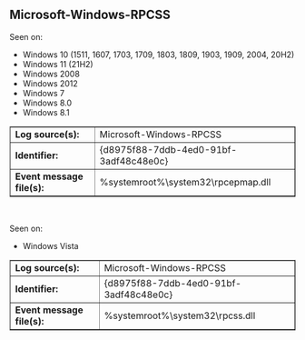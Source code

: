 ## Microsoft-Windows-RPCSS

Seen on:
* Windows 10 (1511, 1607, 1703, 1709, 1803, 1809, 1903, 1909, 2004, 20H2)
* Windows 11 (21H2)
* Windows 2008
* Windows 2012
* Windows 7
* Windows 8.0
* Windows 8.1

<table border="1" class="docutils">
  <tbody>
    <tr>
      <td><b>Log source(s):</b></td>
      <td>Microsoft-Windows-RPCSS</td>
    </tr>
    <tr>
      <td><b>Identifier:</b></td>
      <td>{d8975f88-7ddb-4ed0-91bf-3adf48c48e0c}</td>
    </tr>
    <tr>
      <td><b>Event message file(s):</b></td>
      <td>%systemroot%\system32\rpcepmap.dll</td>
    </tr>
  </tbody>
</table>

&nbsp;

Seen on:
* Windows Vista

<table border="1" class="docutils">
  <tbody>
    <tr>
      <td><b>Log source(s):</b></td>
      <td>Microsoft-Windows-RPCSS</td>
    </tr>
    <tr>
      <td><b>Identifier:</b></td>
      <td>{d8975f88-7ddb-4ed0-91bf-3adf48c48e0c}</td>
    </tr>
    <tr>
      <td><b>Event message file(s):</b></td>
      <td>%systemroot%\system32\rpcss.dll</td>
    </tr>
  </tbody>
</table>

&nbsp;

